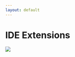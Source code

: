 ```yaml
---
layout: default
---
```


# IDE Extensions

<div class="mt-16">
    <img class="w-70" src="/context.3.png">
</div>

